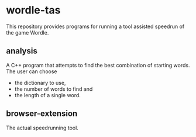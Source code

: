 # wordle-tas
This repository provides programs for running a tool assisted speedrun of the game Wordle.

## analysis
A C++ program that attempts to find the best combination of starting words. The user can choose
 - the dictionary to use,
 - the number of words to find and
 - the length of a single word.

## browser-extension
The actual speedrunning tool.
